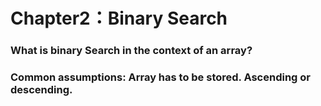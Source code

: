 # Chapter2：Binary Search

### What is binary Search in the context of an array?

### Common assumptions: Array has to be stored. Ascending or descending.

